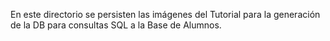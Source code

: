 En este directorio se persisten las imágenes del Tutorial para la generación de la DB para consultas SQL a la Base de Alumnos.
